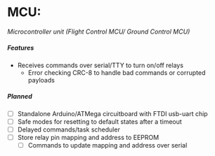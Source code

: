 MCU:
=============
_Microcontroller unit (Flight Control MCU/ Ground Control MCU)_

##### Features
- Receives commands over serial/TTY to turn on/off relays
    - Error checking CRC-8 to handle bad commands or corrupted payloads

##### Planned
- [ ] Standalone Arduino/ATMega circuitboard with FTDI usb-uart chip
- [ ] Safe modes for resetting to default states after a timeout
- [ ] Delayed commands/task scheduler
- [ ] Store relay pin mapping and address to EEPROM
    - [ ] Commands to update mapping and address over serial
